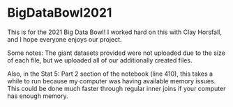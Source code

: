 # BigDataBowl2021
This is for the 2021 Big Data Bowl! I worked hard on this with Clay Horsfall, and I hope everyone enjoys our project.

Some notes: The giant datasets provided were not uploaded due to the size of each file, but we uploaded all of our additionally created files. 

Also, in the Stat 5: Part 2 section of the notebook (line 410), this takes a while to run because my computer was having available memory issues. This could be done much faster through regular inner joins if your computer has enough memory.
